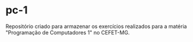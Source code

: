 # pc-1
Repositório criado para armazenar os exercícios realizados para a matéria "Programação de Computadores 1" no CEFET-MG.
